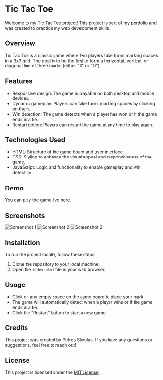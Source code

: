 # Tic Tac Toe

Welcome to my Tic Tac Toe project! This project is part of my portfolio and was created to practice my web development skills.

## Overview

Tic Tac Toe is a classic game where two players take turns marking spaces in a 3x3 grid. The goal is to be the first to form a horizontal, vertical, or diagonal line of three marks (either "X" or "O").

## Features

- Responsive design: The game is playable on both desktop and mobile devices.
- Dynamic gameplay: Players can take turns marking spaces by clicking on them.
- Win detection: The game detects when a player has won or if the game ends in a tie.
- Restart option: Players can restart the game at any time to play again.

## Technologies Used

- HTML: Structure of the game board and user interface.
- CSS: Styling to enhance the visual appeal and responsiveness of the game.
- JavaScript: Logic and functionality to enable gameplay and win detection.

## Demo

You can play the game live [here](https://skoulasp.github.io/Tic-Tac-Toe/).

## Screenshots

![Screenshot 1](https://i.imgur.com/7Vosbki.png)
![Screenshot 2](https://i.imgur.com/xWB0VZx.png)
![Screenshot 2](https://i.imgur.com/B1hEbT8.png)

## Installation

To run the project locally, follow these steps:

1. Clone the repository to your local machine.
2. Open the `index.html` file in your web browser.

## Usage

- Click on any empty space on the game board to place your mark.
- The game will automatically detect when a player wins or if the game ends in a tie.
- Click the "Restart" button to start a new game.

## Credits

This project was created by Petros Skoulas. If you have any questions or suggestions, feel free to reach out!

## License

This project is licensed under the [MIT License](LICENSE).
